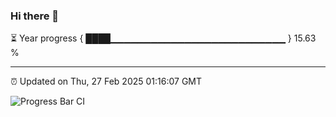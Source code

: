 ### Hi there 👋

⏳ Year progress { ████▁▁▁▁▁▁▁▁▁▁▁▁▁▁▁▁▁▁▁▁▁▁▁▁▁▁ } 15.63 %

---

⏰ Updated on Thu, 27 Feb 2025 01:16:07 GMT

![Progress Bar CI](https://github.com/JuvenileQ/Progress-Bar-CI/workflows/main/badge.svg)
